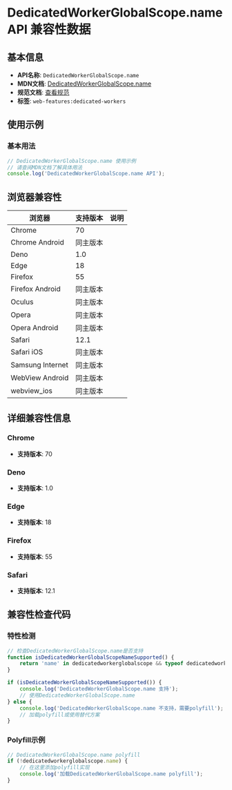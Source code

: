# DedicatedWorkerGlobalScope.name API 兼容性数据

## 基本信息

- **API名称**: `DedicatedWorkerGlobalScope.name`
- **MDN文档**: [DedicatedWorkerGlobalScope.name](https://developer.mozilla.org/docs/Web/API/DedicatedWorkerGlobalScope/name)
- **规范文档**: [查看规范](https://html.spec.whatwg.org/multipage/workers.html#dom-dedicatedworkerglobalscope-name-dev)
- **标签**: `web-features:dedicated-workers`

## 使用示例

### 基本用法

```javascript
// DedicatedWorkerGlobalScope.name 使用示例
// 请查阅MDN文档了解具体用法
console.log('DedicatedWorkerGlobalScope.name API');
```

## 浏览器兼容性

| 浏览器 | 支持版本 | 说明 |
|--------|----------|------|
| Chrome | 70 |  |
| Chrome Android | 同主版本 |  |
| Deno | 1.0 |  |
| Edge | 18 |  |
| Firefox | 55 |  |
| Firefox Android | 同主版本 |  |
| Oculus | 同主版本 |  |
| Opera | 同主版本 |  |
| Opera Android | 同主版本 |  |
| Safari | 12.1 |  |
| Safari iOS | 同主版本 |  |
| Samsung Internet | 同主版本 |  |
| WebView Android | 同主版本 |  |
| webview_ios | 同主版本 |  |

## 详细兼容性信息

### Chrome

- **支持版本**: 70

### Deno

- **支持版本**: 1.0

### Edge

- **支持版本**: 18

### Firefox

- **支持版本**: 55

### Safari

- **支持版本**: 12.1

## 兼容性检查代码

### 特性检测

```javascript
// 检查DedicatedWorkerGlobalScope.name是否支持
function isDedicatedWorkerGlobalScopeNameSupported() {
    return 'name' in dedicatedworkerglobalscope && typeof dedicatedworkerglobalscope.name === 'function';
}

if (isDedicatedWorkerGlobalScopeNameSupported()) {
    console.log('DedicatedWorkerGlobalScope.name 支持');
    // 使用DedicatedWorkerGlobalScope.name
} else {
    console.log('DedicatedWorkerGlobalScope.name 不支持，需要polyfill');
    // 加载polyfill或使用替代方案
}
```

### Polyfill示例

```javascript
// DedicatedWorkerGlobalScope.name polyfill
if (!dedicatedworkerglobalscope.name) {
    // 在这里添加polyfill实现
    console.log('加载DedicatedWorkerGlobalScope.name polyfill');
}
```

